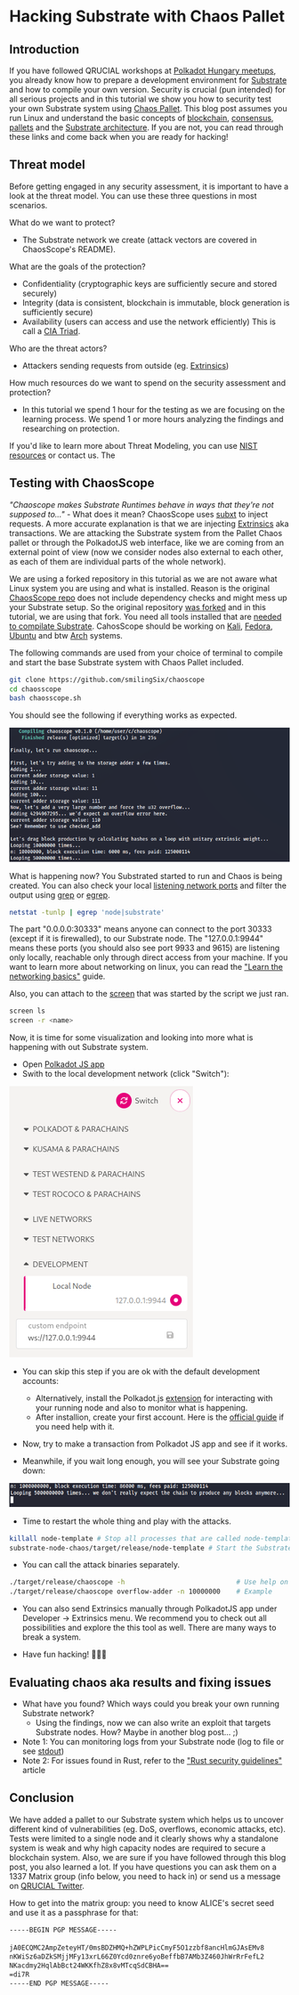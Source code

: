 # Hacking Substrate with Chaos Pallet

## Introduction
If you have followed QRUCIAL workshops at [Polkadot Hungary meetups](https://www.youtube.com/channel/UC0d-2y00kxiydKTWABgyg9g), you already know how to prepare a development environment for [Substrate](https://substrate.io/) and how to compile your own version. Security is crucial (pun intended) for all serious projects and in this tutorial we show you how to security test your own Substrate system using [Chaos Pallet](https://github.com/paritytech/pallet-chaos/]).
This blog post assumes you run Linux and understand the basic concepts of [blockchain](https://docs.substrate.io/v3/getting-started/glossary/#blockchain), [consensus](https://docs.substrate.io/v3/getting-started/glossary/#consensus), [pallets](https://docs.substrate.io/v3/getting-started/glossary/#pallet) and the [Substrate architecture](https://docs.substrate.io/v3/getting-started/architecture/). If you are not, you can read through these links and come back when you are ready for hacking!

## Threat model
Before getting engaged in any security assessment, it is important to have a look at the threat model. You can use these three questions in most scenarios.

What do we want to protect?
- The Substrate network we create (attack vectors are covered in ChaosScope's README).

What are the goals of the protection?
- Confidentiality (cryptographic keys are sufficiently secure and stored securely)
- Integrity (data is consistent, blockchain is immutable, block generation is sufficiently secure)
- Availability (users can access and use the network efficiently)
This is call a [CIA Triad](https://csrc.nist.gov/glossary/term/cia).

Who are the threat actors?
- Attackers sending requests from outside (eg. [Extrinsics](https://polkadot.js.org/docs/substrate/extrinsics/))

How much resources do we want to spend on the security assessment and protection?
- In this tutorial we spend 1 hour for the testing as we are focusing on the learning process. We spend 1 or more hours analyzing the findings and researching on protection.

If you'd like to learn more about Threat Modeling, you can use [NIST resources](https://csrc.nist.gov/glossary/term/threat_modeling) or contact us.
The 

## Testing with ChaosScope
*"Chaoscope makes Substrate Runtimes behave in ways that they're not supposed to..."* - What does it mean? ChaosScope uses [subxt](https://github.com/paritytech/subxt) to inject requests. A more accurate explanation is that we are injecting [Extrinsics](https://polkadot.js.org/docs/substrate/extrinsics/) aka transactions. We are attacking the Substrate system from the Pallet Chaos pallet or through the PolkadotJS web interface, like we are coming from an external point of view (now we consider nodes also external to each other, as each of them are individual parts of the whole network).

We are using a forked repository in this tutorial as we are not aware what Linux system you are using and what is installed. Reason is the original [ChaosScope repo](https://github.com/paritytech/chaoscope) does not include dependency checks and might mess up your Substrate setup. So the original repository [was forked](https://github.com/smilingSix/chaoscope) and in this tutorial, we are using that fork. You need all tools installed that are [needed to compilate Substrate](https://docs.substrate.io/tutorials/v3/create-your-first-substrate-chain/). CahosScope should be working on [Kali](https://www.kali.org/), [Fedora](https://getfedora.org/), [Ubuntu](https://ubuntu.com/) and btw [Arch](https://archlinux.org/) systems.

The following commands are used from your choice of terminal to compile and start the base Substrate system with Chaos Pallet included.

```sh
git clone https://github.com/smilingSix/chaoscope
cd chaosscope
bash chaosscope.sh
```
You should see the following if everything works as expected.

<img src="/media/chaos_scope_success.png">

What is happening now? You Substrated started to run and Chaos is being created. You can also check your local [listening network ports](https://www.tecmint.com/find-listening-ports-linux/) and filter the output using [grep](https://linux.die.net/man/1/grep) or [egrep](https://linux.die.net/man/1/egrep).
```sh
netstat -tunlp | egrep 'node|substrate'
```

The part "0.0.0.0:30333" means anyone can connect to the port 30333 (except if it is firewalled), to our Substrate node. The "127.0.0.1:9944" means these ports (you should also see port 9933 and 9615) are listening only locally, reachable only through direct access from your machine. If you want to learn more about networking on linux, you can read the ["Learn the networking basics"](https://www.redhat.com/sysadmin/sysadmin-essentials-networking-basics) guide.

Also, you can attach to the [screen](https://linuxize.com/post/how-to-use-linux-screen/) that was started by the script we just ran.
```sh
screen ls
screen -r <name>
```

Now, it is time for some visualization and looking into more what is happening with out Substrate system.

- Open [Polkadot JS app](https://polkadot.js.org/apps/)
- Swith to the local development network (click "Switch"):
<img src="/media/polkadot_js_switch_to_localhost_.png">

- You can skip this step if you are ok with the default development accounts:
    - Alternatively, install the Polkadot.js [extension](https://polkadot.js.org/extension/) for interacting with your running node and also to monitor what is happening.
    - After installion, create your first account. Here is the [official guide](https://wiki.polkadot.network/docs/learn-account-generation) if you need help with it.

- Now, try to make a transaction from Polkadot JS app and see if it works. 

- Meanwhile, if you wait long enough, you will see your Substrate going down:
<img src="/media/substrate_execution_stop_dos.png">

- Time to restart the whole thing and play with the attacks.
```sh
killall node-template # Stop all processes that are called node-template
substrate-node-chaos/target/release/node-template # Start the Substrate Node
```

- You can call the attack binaries separately.
```sh
./target/release/chaoscope -h                            # Use help on what you can do with this tool
./target/release/chaoscope overflow-adder -n 10000000    # Example

```

- You can also send Extrinsics manually through PolkadotJS app under Developer -> Extrinsics menu. We recommend you to check out all possibilities and explore the this tool as well. There are many ways to break a system.

- Have fun hacking! 👾👾👾


## Evaluating chaos aka results and fixing issues
- What have you found? Which ways could you break your own running Substrate network?
    - Using the findings, now we can also write an exploit that targets Substrate nodes. How? Maybe in another blog post... ;)
- Note 1: You can monitoring logs from your Substrate node (log to file or see [stdout](https://linux.die.net/man/3/stdout))
- Note 2: For issues found in Rust, refer to the ["Rust security guidelines"](https://anssi-fr.github.io/rust-guide/01_introduction.html) article

## Conclusion
We have added a pallet to our Substrate system which helps us to uncover different kind of vulnerabilities (eg. DoS, overflows, economic attacks, etc). Tests were limited to a single node and it clearly shows why a standalone system is weak and why high capacity nodes are required to secure a blockchain system.
Also, we are sure if you have followed through this blog post, you also learned a lot. If you have questions you can ask them on a 1337 Matrix group (info below, you need to hack in) or send us a message on [QRUCIAL Twitter](https://twitter.com/qrucial_io).

How to get into the matrix group: you need to know ALICE's secret seed and use it as a passphrase for that:

```
-----BEGIN PGP MESSAGE-----

jA0ECQMC2AmpZeteyHT/0msBDZHMQ+hZWPLPicCmyF5O1zzbf8ancHlmGJAsEMv8
nKWiSz6aDZkSMjjMFy13xrL66Z0Ycd0znre6yoBeffbB7AMb3Z460JhWrRrFefL2
NKacdmy2HqlAbBct24WKKfhZ8x8vMTcqSdCBHA==
=di7R
-----END PGP MESSAGE-----
```

